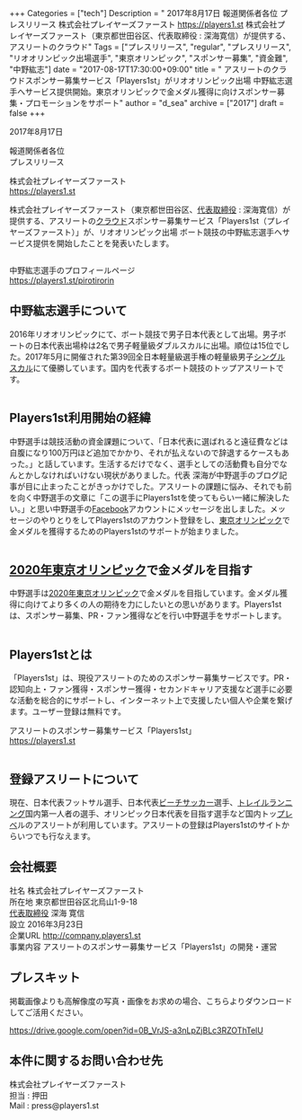 +++
Categories = ["tech"]
Description = " 2017年8月17日  報道関係者各位 プレスリリース  株式会社プレイヤーズファースト https://players1.st  株式会社プレイヤーズファースト（東京都世田谷区、代表取締役 : 深海寛信）が提供する、アスリートのクラウド"
Tags = ["プレスリリース", "regular", "プレスリリース", "リオオリンピック出場選手", "東京オリンピック", "スポンサー募集", "資金難", "中野紘志"]
date = "2017-08-17T17:30:00+09:00"
title = " アスリートのクラウドスポンサー募集サービス「Players1st」がリオオリンピック出場 中野紘志選手へサービス提供開始。東京オリンピックで金メダル獲得に向けスポンサー募集・プロモーションをサポート"
author = "d_sea"
archive = ["2017"]
draft = false
+++

<body>
<p>2017年8月17日</p>


<p>報道関係者各位<br>プレスリリース</p>


<p>株式会社プレイヤーズファースト<br><a href="https://players1.st">https://players1.st</a></p>


<p>株式会社プレイヤーズファースト（東京都世田谷区、<a class="keyword" href="http://d.hatena.ne.jp/keyword/%C2%E5%C9%BD%BC%E8%C4%F9%CC%F2">代表取締役</a> : 深海寛信）が提供する、アスリートの<a class="keyword" href="http://d.hatena.ne.jp/keyword/%A5%AF%A5%E9%A5%A6%A5%C9">クラウド</a>スポンサー募集サービス「Players1st（プレイヤーズファースト）」が、リオオリンピック出場 ボート競技の中野紘志選手へサービス提供を開始したことを発表いたします。 <br></p>


<p><figure data-orig-width="1024" data-orig-height="492" class="tmblr-full"><img src="https://cdn-ak.f.st-hatena.com/images/fotolife/d/d_sea/20180823/20180823110808.png" data-orig-width="1024" data-orig-height="492" alt=""></figure></p>
<p>中野紘志選手のプロフィールページ<a href="https://players1.st/pirotirorin"><br>https://players1.st/pirotirorin</a></p>
<h2>中野紘志選手について</h2>
<p>2016年リオオリンピックにて、ボート競技で男子日本代表として出場。男子ボートの日本代表出場枠は2名で男子軽量級ダブルスカルに出場。順位は15位でした。2017年5月に開催された第39回全日本軽量級選手権の軽量級男子<a class="keyword" href="http://d.hatena.ne.jp/keyword/%A5%B7%A5%F3%A5%B0%A5%EB%A5%B9%A5%AB%A5%EB">シングルスカル</a>にて優勝しています。国内を代表するボート競技のトップアスリートです。</p>
<figure data-orig-width="900" data-orig-height="599" class="tmblr-full"><img src="https://cdn-ak.f.st-hatena.com/images/fotolife/d/d_sea/20180823/20180823110153.jpg" data-orig-width="900" data-orig-height="599" alt=""></figure><h2>Players1st利用開始の経緯</h2>
<p>中野選手は競技活動の資金課題について、「日本代表に選ばれると遠征費などは自腹になり100万円ほど追加でかかり、それが払えないので辞退するケースもあった。」と話しています。生活するだけでなく、選手としての活動費も自分でなんとかしなければいけない現状がありました。代表 深海が中野選手のブログ記事が目に止まったことがきっかけでした。アスリートの課題に悩み、それでも前を向く中野選手の文章に「この選手にPlayers1stを使ってもらい一緒に解決したい。」と思い中野選手の<a class="keyword" href="http://d.hatena.ne.jp/keyword/Facebook">Facebook</a>アカウントにメッセージを出しました。メッセージのやりとりをしてPlayers1stのアカウント登録をし、<a class="keyword" href="http://d.hatena.ne.jp/keyword/%C5%EC%B5%FE%A5%AA%A5%EA%A5%F3%A5%D4%A5%C3%A5%AF">東京オリンピック</a>で金メダルを獲得するためのPlayers1stのサポートが始まりました。</p>
<figure data-orig-width="900" data-orig-height="599" class="tmblr-full"><img src="https://cdn-ak.f.st-hatena.com/images/fotolife/d/d_sea/20180823/20180823110531.jpg" data-orig-width="900" data-orig-height="599" alt=""></figure><h2>
<a class="keyword" href="http://d.hatena.ne.jp/keyword/2020%C7%AF%C5%EC%B5%FE%A5%AA%A5%EA%A5%F3%A5%D4%A5%C3%A5%AF">2020年東京オリンピック</a>で金メダルを目指す</h2>
<p>中野選手は<a class="keyword" href="http://d.hatena.ne.jp/keyword/2020%C7%AF%C5%EC%B5%FE%A5%AA%A5%EA%A5%F3%A5%D4%A5%C3%A5%AF">2020年東京オリンピック</a>で金メダルを目指しています。金メダル獲得に向けてより多くの人の期待を力にしたいとの思いがあります。Players1stは、スポンサー募集、PR・ファン獲得などを行い中野選手をサポートします。</p>
<figure data-orig-width="900" data-orig-height="600" class="tmblr-full"><img src="https://cdn-ak.f.st-hatena.com/images/fotolife/d/d_sea/20180823/20180823111247.jpg" data-orig-width="900" data-orig-height="600" alt=""></figure><h2>Players1stとは</h2>
<p>「Players1st」は、現役アスリートのためのスポンサー募集サービスです。PR・認知向上・ファン獲得・スポンサー獲得・セカンドキャリア支援など選手に必要な活動を総合的にサポートし、インターネット上で支援したい個人や企業を繋げます。ユーザー登録は無料です。</p>
<p>アスリートのスポンサー募集サービス「Players1st」<a href="https://players1.st"><br>https://players1.st</a></p>
<figure data-orig-width="512" data-orig-height="392" class="tmblr-full"><img src="https://cdn-ak.f.st-hatena.com/images/fotolife/d/d_sea/20180823/20180823111134.png" data-orig-width="512" data-orig-height="392" alt=""></figure><h2>登録アスリートについて</h2>
<p>現在、日本代表フットサル選手、日本代表<a class="keyword" href="http://d.hatena.ne.jp/keyword/%A5%D3%A1%BC%A5%C1%A5%B5%A5%C3%A5%AB%A1%BC">ビーチサッカー</a>選手、<a class="keyword" href="http://d.hatena.ne.jp/keyword/%A5%C8%A5%EC%A5%A4%A5%EB%A5%E9%A5%F3%A5%CB%A5%F3%A5%B0">トレイルランニング</a>国内第一人者の選手、オリンピック日本代表を目指す選手など国内トッ<a class="keyword" href="http://d.hatena.ne.jp/keyword/%A5%D7%A5%EC%A5%D9">プレベ</a>ルのアスリートが利用しています。アスリートの登録はPlayers1stのサイトからいつでも行なえます。</p>
<h2>会社概要</h2>
<p>社名             株式会社プレイヤーズファースト<br>所在地         東京都世田谷区北烏山1-9-18<br><a class="keyword" href="http://d.hatena.ne.jp/keyword/%C2%E5%C9%BD%BC%E8%C4%F9%CC%F2">代表取締役</a>  深海 寛信
<br>設立             2016年3月23日<br>
企業URL      <a href="http://company.players1.st">http://company.players1.st</a><br>事業内容      アスリートのスポンサー募集サービス「Players1st」の開発・運営</p>
<h2>プレスキット</h2>
<p>掲載画像よりも高解像度の写真・画像をお求めの場合、こちらよりダウンロードしてご活用ください。</p>
<p><a href="https://drive.google.com/open?id=0B_VrJS-a3nLpZjBLc3RZOThTelU">https://drive.google.com/open?id=0B_VrJS-a3nLpZjBLc3RZOThTelU</a></p>
<h2>本件に関するお問い合わせ先</h2>
<p>株式会社プレイヤーズファースト<br>
担当 : 押田<br>
Mail : press@players1.st</p>
</body>

